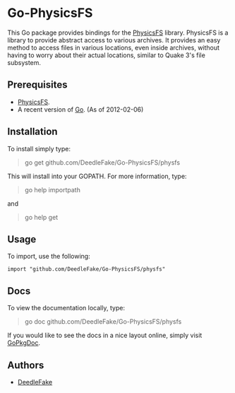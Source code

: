 Go-PhysicsFS
======

This Go package provides bindings for the [PhysicsFS][physfs] library. PhysicsFS is a library to provide abstract access to various archives. It provides an easy method to access files in various locations, even inside archives, without having to worry about their actual locations, similar to Quake 3's file subsystem.

Prerequisites
-------------

 * [PhysicsFS][physfs].
 * A recent version of [Go][go]. (As of 2012-02-06)

Installation
------------

To install simply type:

> go get github.com/DeedleFake/Go-PhysicsFS/physfs

This will install into your GOPATH. For more information, type:

> go help importpath

and

> go help get

Usage
-----

To import, use the following:

    import "github.com/DeedleFake/Go-PhysicsFS/physfs"

Docs
----

To view the documentation locally, type:

> go doc github.com/DeedleFake/Go-PhysicsFS/physfs

If you would like to see the docs in a nice layout online, simply visit [GoPkgDoc][gpd].

Authors
-------

 * [DeedleFake](https://github.com/DeedleFake)

[physfs]: http://www.icculus.org/physfs
[go]: http://www.golang.org
[gpd]: http://gopkgdoc.appspot.com/pkg/github.com/DeedleFake/Go-PhysicsFS/physfs

<!--
    vim:ts=4 sw=4 et
-->
